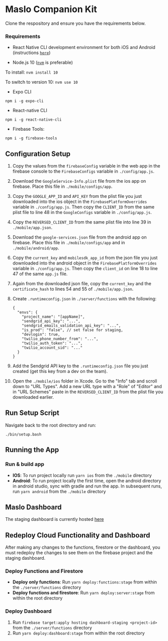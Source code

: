 # Maslo Companion Kit


Clone the respository and ensure you have the requirements below.

### Requirements

 * React Native CLI development environment for both iOS and Android (instructions [`here`](https://reactnative.dev/docs/environment-setup)) 
 
 * Node.js 10 ([`nvm`](https://github.com/nvm-sh/nvm) is preferable)

 To install:
 ```nvm install 10```
 
 To switch to version 10:
 ```nvm use 10```
 
 * Expo CLI
 ```
 npm i -g expo-cli
 ```
 * React-native CLI
 ```
 npm i -g react-native-cli
 ```
 * Firebase Tools:
 ```
 npm i -g firebase-tools
 ```
 


## Configuration Setup

1. Copy the values from the `firebaseConfig` variable in the web app in the firebase console to the `FirebaseConfigs` variable in `./config/app.js`.
2. Download the `GoogleService-Info.plist` file from the ios app on firebase. Place this file in `./mobile/configs/app`.
3. Copy the `GOOGLE_APP_ID` and `API_KEY` from the plist file you just downloaded into the ios object in the `FirebasePlatformOverrides` variable in `./config/app.js`. Then copy the `CLIENT_ID` from the same plist file to line 48 in the `GoogleConfigs` variable in `./config/app.js`.
4. Copy the `REVERSED_CLIENT_ID` from the same plist file into line 39 in `./mobile/app.json`.
5. Download the `google-services.json` file from the android app on firebase. Place this file in `./mobile/configs/app` and in `./mobile/android/app`.
6. Copy the `current_key` and `mobilesdk_app_id` from the json file you just downloaded into the android object in the `FirebasePlatformOverrides` variable in `./config/app.js`. Then copy the `client_id` on line 18 to line 47 of the same `app.js` file.
7. Again from the downloaded json file, copy the `current_key` and the `certificate_hash` to lines 54 and 55 of `./mobile/app.json`.
8. Create `.runtimeconfig.json` in `./server/functions` with the following:

	```
	{
	  "envs": {
	    "project_name": "[appName]",
	    "sendgrid_api_key": "...",
	    "sendgrid_emails_validation_api_key": "...",
	    "is_prod": "false", // set false for staging,
	    "devlogin": true,
	    "twilio_phone_number_from": "...",
	    "twilio_auth_token": "...",
	    "twilio_account_sid": "..."
	  }
	}
	```
9. Add the Sendgrid API key to the `.runtimeconfig.json` file you just created (get this key from a dev on the team).
10. Open the `./mobile/ios` folder in Xcode. Go to the "Info" tab and scroll down to "URL Types". Add a new URL type with a "Role" of "Editor" and in "URL Schemes" paste in the `REVERSED_CLIENT_ID` from the plist file you downloaded earlier.


## Run Setup Script

Navigate back to the root directory and run:

```
./bin/setup.bash
```

## Running the App

### Run & build app

* **IOS**: To run project locally run `yarn ios` from the `./mobile` directory
* **Android**: To run project locally the first time, open the android directory in android studio, sync with gradle and run the app. In subsequent runs, run `yarn android` from the `./mobile` directory

## Maslo Dashboard

The staging dashboard is currently hosted [here](https://bipolarbridges.web.app/)

## Redeploy Cloud Functionality and Dashboard

After making any changes to the functions, firestore or the dashboard, you must redeploy the changes to see them on the firebase project and the staging dashboard.

### Deploy Functions and Firestore

- **Deploy only functions**: Run `yarn deploy:functions:stage` from within the `./server/functions` directory
- **Deploy functions and firestore**: Run `yarn deploy:server:stage` from within the root directory


### Deploy Dashboard

1. Run `firebase target:apply hosting dashboard-staging <project-id>` from the `./server/functions` directory
2. Run `yarn deploy:dashboard:stage` from within the root directory




